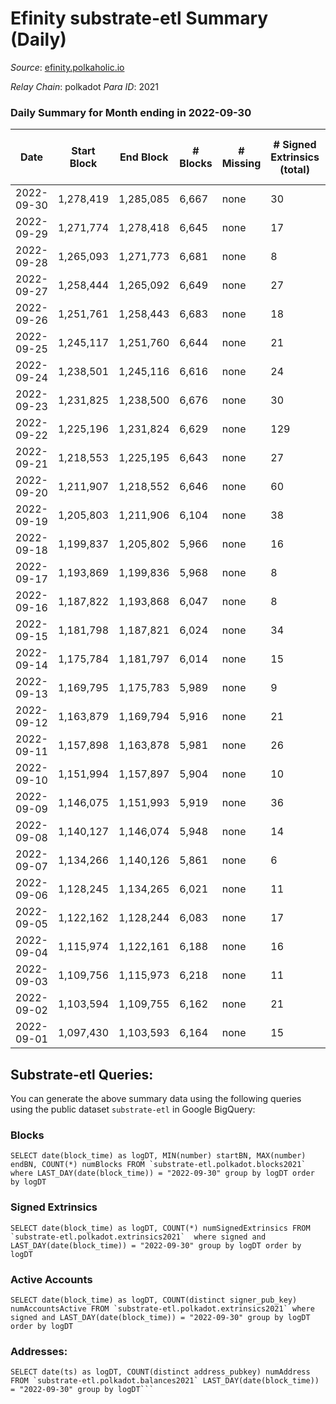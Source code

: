 # Efinity substrate-etl Summary (Daily)

_Source_: [efinity.polkaholic.io](https://efinity.polkaholic.io)

*Relay Chain*: polkadot
*Para ID*: 2021



### Daily Summary for Month ending in 2022-09-30


| Date | Start Block | End Block | # Blocks | # Missing | # Signed Extrinsics (total) | # Active Accounts | # Addresses with Balances | # Events | # Transfers | # XCM Transfers In | # XCM Transfers Out |
| ---- | ----------- | --------- | -------- | --------- | --------------------------- | ----------------- | ------------------------- | -------- | ----------- | ------------------ | ------------------- |
| 2022-09-30 | 1,278,419 | 1,285,085 | 6,667 | none  | 30 | 7 | 15,571 | 20,127 |   |   |   |
| 2022-09-29 | 1,271,774 | 1,278,418 | 6,645 | none  | 17 | 4 |  | 20,061 | 1  |   |   |
| 2022-09-28 | 1,265,093 | 1,271,773 | 6,681 | none  | 8 | 4 |  | 20,100 | 2  |   |   |
| 2022-09-27 | 1,258,444 | 1,265,092 | 6,649 | none  | 27 | 14 |  | 20,118 |   |   |   |
| 2022-09-26 | 1,251,761 | 1,258,443 | 6,683 | none  | 18 | 9 |  | 20,170 | 4  |   |   |
| 2022-09-25 | 1,245,117 | 1,251,760 | 6,644 | none  | 21 | 7 |  | 20,081 | 1  |   |   |
| 2022-09-24 | 1,238,501 | 1,245,116 | 6,616 | none  | 24 | 7 |  | 20,018 | 4 ($13.18) |   |   |
| 2022-09-23 | 1,231,825 | 1,238,500 | 6,676 | none  | 30 | 9 |  | 20,220 | 1 ($1.18) |   |   |
| 2022-09-22 | 1,225,196 | 1,231,824 | 6,629 | none  | 129 | 8 |  | 20,991 | 2 ($93.69) |   |   |
| 2022-09-21 | 1,218,553 | 1,225,195 | 6,643 | none  | 27 | 15 |  | 20,101 | 2 ($5.93) |   |   |
| 2022-09-20 | 1,211,907 | 1,218,552 | 6,646 | none  | 60 | 12 |  | 20,298 | 5 ($136.67) |   |   |
| 2022-09-19 | 1,205,803 | 1,211,906 | 6,104 | none  | 38 | 19 | 15,562 | 18,477 | 4 ($950.10) |   |   |
| 2022-09-18 | 1,199,837 | 1,205,802 | 5,966 | none  | 16 | 12 | 15,560 | 17,993 | 4 ($339.00) |   |   |
| 2022-09-17 | 1,193,869 | 1,199,836 | 5,968 | none  | 8 | 6 | 15,558 | 17,956 |   |   |   |
| 2022-09-16 | 1,187,822 | 1,193,868 | 6,047 | none  | 8 | 6 | 15,558 | 18,192 | 1 ($1.37) |   |   |
| 2022-09-15 | 1,181,798 | 1,187,821 | 6,024 | none  | 34 | 12 | 15,557 | 18,265 | 3 ($5.11) |   |   |
| 2022-09-14 | 1,175,784 | 1,181,797 | 6,014 | none  | 15 | 11 | 15,555 | 18,142 | 9 ($27.54) |   |   |
| 2022-09-13 | 1,169,795 | 1,175,783 | 5,989 | none  | 9 | 7 | 15,554 | 18,025 | 2 ($0.45) |   |   |
| 2022-09-12 | 1,163,879 | 1,169,794 | 5,916 | none  | 21 | 13 |  | 17,856 | 1 ($3.10) |   |   |
| 2022-09-11 | 1,157,898 | 1,163,878 | 5,981 | none  | 26 | 19 |  | 18,062 | 3 ($84.27) |   |   |
| 2022-09-10 | 1,151,994 | 1,157,897 | 5,904 | none  | 10 | 10 |  | 17,772 |   |   |   |
| 2022-09-09 | 1,146,075 | 1,151,993 | 5,919 | none  | 36 | 9 |  | 17,945 | 29 ($3.21) |   |   |
| 2022-09-08 | 1,140,127 | 1,146,074 | 5,948 | none  | 14 | 11 | 15,552 | 17,918 | 3 ($0.91) |   |   |
| 2022-09-07 | 1,134,266 | 1,140,126 | 5,861 | none  | 6 | 6 | 15,551 | 17,626 |   |   |   |
| 2022-09-06 | 1,128,245 | 1,134,265 | 6,021 | none  | 11 | 8 | 15,551 | 18,123 |   |   |   |
| 2022-09-05 | 1,122,162 | 1,128,244 | 6,083 | none  | 17 | 14 | 15,551 | 18,333 | 3 ($2,247.90) |   |   |
| 2022-09-04 | 1,115,974 | 1,122,161 | 6,188 | none  | 16 | 13 | 15,551 | 18,651 | 3 ($229.34) |   |   |
| 2022-09-03 | 1,109,756 | 1,115,973 | 6,218 | none  | 11 | 9 | 15,549 | 18,716 |   |   |   |
| 2022-09-02 | 1,103,594 | 1,109,755 | 6,162 | none  | 21 | 12 | 15,549 | 18,578 |   |   |   |
| 2022-09-01 | 1,097,430 | 1,103,593 | 6,164 | none  | 15 | 10 | 15,549 | 18,566 | 1 ($1.81) |   |   |

## Substrate-etl Queries:
You can generate the above summary data using the following queries using the public dataset `substrate-etl` in Google BigQuery:


### Blocks
```
SELECT date(block_time) as logDT, MIN(number) startBN, MAX(number) endBN, COUNT(*) numBlocks FROM `substrate-etl.polkadot.blocks2021`  where LAST_DAY(date(block_time)) = "2022-09-30" group by logDT order by logDT
```


### Signed Extrinsics
```
SELECT date(block_time) as logDT, COUNT(*) numSignedExtrinsics FROM `substrate-etl.polkadot.extrinsics2021`  where signed and LAST_DAY(date(block_time)) = "2022-09-30" group by logDT order by logDT
```


### Active Accounts
```
SELECT date(block_time) as logDT, COUNT(distinct signer_pub_key) numAccountsActive FROM `substrate-etl.polkadot.extrinsics2021` where signed and LAST_DAY(date(block_time)) = "2022-09-30" group by logDT order by logDT
```


### Addresses:
```
SELECT date(ts) as logDT, COUNT(distinct address_pubkey) numAddress FROM `substrate-etl.polkadot.balances2021` LAST_DAY(date(block_time)) = "2022-09-30" group by logDT```

